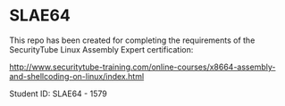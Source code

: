 # SLAE64
This repo has been created for completing the requirements of the SecurityTube Linux
Assembly Expert certification:

http://www.securitytube-training.com/online-courses/x8664-assembly-and-shellcoding-on-linux/index.html

Student ID: SLAE64 - 1579
